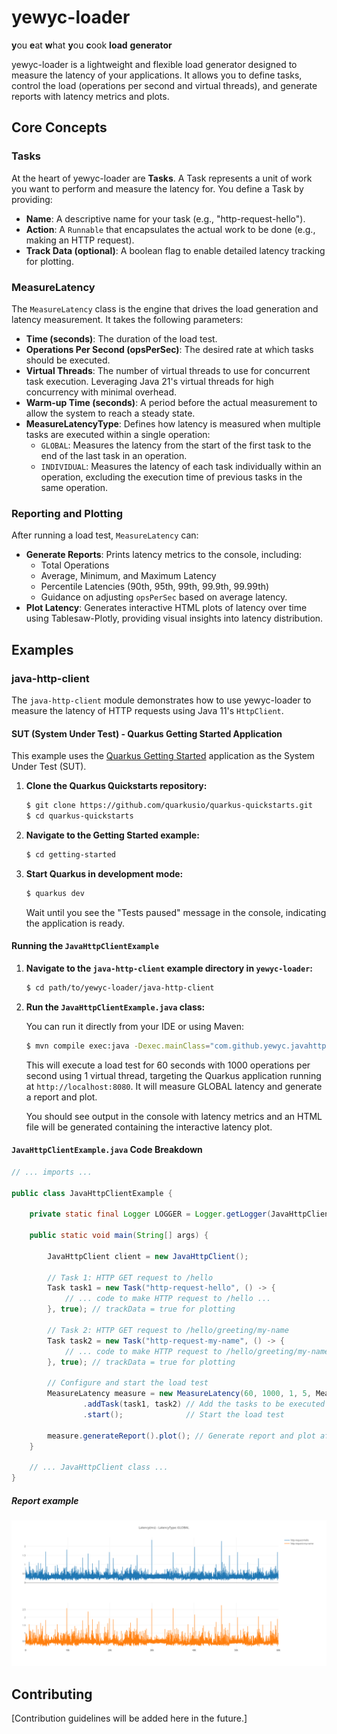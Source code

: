 # yewyc-loader

**y**ou **e**at **w**hat **y**ou **c**ook **load** **generator**

yewyc-loader is a lightweight and flexible load generator designed to measure the latency of your applications. It allows you to define tasks, control the load (operations per second and virtual threads), and generate reports with latency metrics and plots.

## Core Concepts

### Tasks

At the heart of yewyc-loader are **Tasks**. A Task represents a unit of work you want to perform and measure the latency for. You define a Task by providing:

- **Name**: A descriptive name for your task (e.g., "http-request-hello").
- **Action**: A `Runnable` that encapsulates the actual work to be done (e.g., making an HTTP request).
- **Track Data (optional)**: A boolean flag to enable detailed latency tracking for plotting.

### MeasureLatency

The `MeasureLatency` class is the engine that drives the load generation and latency measurement. It takes the following parameters:

- **Time (seconds)**: The duration of the load test.
- **Operations Per Second (opsPerSec)**: The desired rate at which tasks should be executed.
- **Virtual Threads**: The number of virtual threads to use for concurrent task execution. Leveraging Java 21's virtual threads for high concurrency with minimal overhead.
- **Warm-up Time (seconds)**:  A period before the actual measurement to allow the system to reach a steady state.
- **MeasureLatencyType**: Defines how latency is measured when multiple tasks are executed within a single operation:
    - `GLOBAL`: Measures the latency from the start of the first task to the end of the last task in an operation.
    - `INDIVIDUAL`: Measures the latency of each task individually within an operation, excluding the execution time of previous tasks in the same operation.

### Reporting and Plotting

After running a load test, `MeasureLatency` can:

- **Generate Reports**:  Prints latency metrics to the console, including:
    - Total Operations
    - Average, Minimum, and Maximum Latency
    - Percentile Latencies (90th, 95th, 99th, 99.9th, 99.99th)
    - Guidance on adjusting `opsPerSec` based on average latency.
- **Plot Latency**: Generates interactive HTML plots of latency over time using Tablesaw-Plotly, providing visual insights into latency distribution.

## Examples

### java-http-client

The `java-http-client` module demonstrates how to use yewyc-loader to measure the latency of HTTP requests using Java 11's `HttpClient`.

#### SUT (System Under Test) - Quarkus Getting Started Application

This example uses the [Quarkus Getting Started](https://github.com/quarkusio/quarkus-quickstarts/tree/main/getting-started) application as the System Under Test (SUT).

1. **Clone the Quarkus Quickstarts repository:**

   ```bash
   $ git clone https://github.com/quarkusio/quarkus-quickstarts.git
   $ cd quarkus-quickstarts
   ```

2. **Navigate to the Getting Started example:**

   ```bash
   $ cd getting-started
   ```

3. **Start Quarkus in development mode:**

   ```bash
   $ quarkus dev
   ```

   Wait until you see the "Tests paused" message in the console, indicating the application is ready.

#### Running the `JavaHttpClientExample`

1. **Navigate to the `java-http-client` example directory in `yewyc-loader`:**

   ```bash
   $ cd path/to/yewyc-loader/java-http-client
   ```

2. **Run the `JavaHttpClientExample.java` class:**

   You can run it directly from your IDE or using Maven:

   ```bash
   $ mvn compile exec:java -Dexec.mainClass="com.github.yewyc.javahttpclient.JavaHttpClientExample"
   ```

   This will execute a load test for 60 seconds with 1000 operations per second using 1 virtual thread, targeting the Quarkus application running at `http://localhost:8080`. It will measure GLOBAL latency and generate a report and plot.

   You should see output in the console with latency metrics and an HTML file will be generated containing the interactive latency plot.

#### `JavaHttpClientExample.java` Code Breakdown

```java
// ... imports ...

public class JavaHttpClientExample {

    private static final Logger LOGGER = Logger.getLogger(JavaHttpClientExample.class);

    public static void main(String[] args) {

        JavaHttpClient client = new JavaHttpClient();

        // Task 1: HTTP GET request to /hello
        Task task1 = new Task("http-request-hello", () -> {
            // ... code to make HTTP request to /hello ...
        }, true); // trackData = true for plotting

        // Task 2: HTTP GET request to /hello/greeting/my-name
        Task task2 = new Task("http-request-my-name", () -> {
            // ... code to make HTTP request to /hello/greeting/my-name ...
        }, true); // trackData = true for plotting

        // Configure and start the load test
        MeasureLatency measure = new MeasureLatency(60, 1000, 1, 5, MeasureLatencyType.GLOBAL)
                .addTask(task1, task2) // Add the tasks to be executed
                .start();              // Start the load test

        measure.generateReport().plot(); // Generate report and plot after test completion
    }

    // ... JavaHttpClient class ...
}
```

##### Report example

![Chart Example](doc/chart-example.png)

## Contributing

[Contribution guidelines will be added here in the future.]
